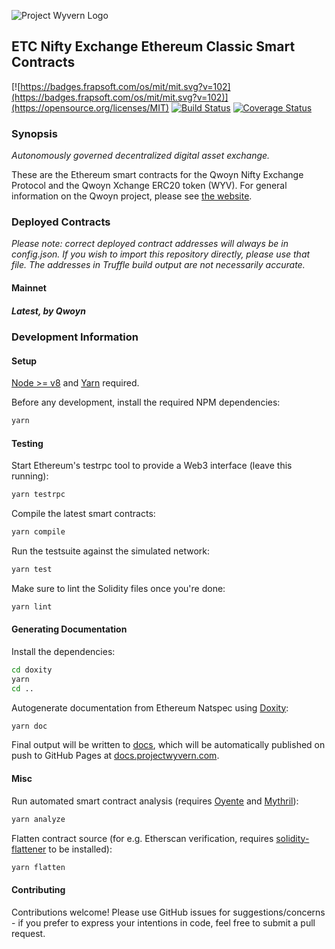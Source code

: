 ![Project Wyvern Logo](https://qwoyn.io/wp-content/uploads/2018/04/qwoyn-512-e1535149864317.png "Project Wyvern Logo")

## ETC Nifty Exchange Ethereum Classic Smart Contracts

[![https://badges.frapsoft.com/os/mit/mit.svg?v=102](https://badges.frapsoft.com/os/mit/mit.svg?v=102)](https://opensource.org/licenses/MIT) [![Build Status](https://travis-ci.org/ProjectWyvern/wyvern-ethereum.svg?branch=master)](https://travis-ci.org/ProjectWyvern/wyvern-ethereum) [![Coverage Status](https://coveralls.io/repos/github/ProjectWyvern/wyvern-ethereum/badge.svg?branch=master)](https://coveralls.io/github/ProjectWyvern/wyvern-ethereum?branch=master)


### Synopsis

*Autonomously governed decentralized digital asset exchange.*

These are the Ethereum smart contracts for the Qwoyn Nifty Exchange Protocol and the Qwoyn Xchange ERC20 token (WYV). For general information on the Qwoyn project, please see [the website](https://qwoyn.io).

### Deployed Contracts

*Please note: correct deployed contract addresses will always be in config.json. If you wish to import this repository directly, please use that file. The addresses in Truffle build output are not necessarily accurate.*

#### Mainnet

##### Latest, by Qwoyn

### Development Information

#### Setup

[Node >= v8](https://nodejs.org/en/) and [Yarn](https://yarnpkg.com/en/) required.

Before any development, install the required NPM dependencies:

```bash
yarn
```

#### Testing

Start Ethereum's testrpc tool to provide a Web3 interface (leave this running):

```bash
yarn testrpc
```

Compile the latest smart contracts:

```bash
yarn compile
```

Run the testsuite against the simulated network:

```bash
yarn test
```

Make sure to lint the Solidity files once you're done:

```bash
yarn lint
```

#### Generating Documentation

Install the dependencies:

```bash
cd doxity
yarn
cd ..
```

Autogenerate documentation from Ethereum Natspec using [Doxity](https://github.com/DigixGlobal/doxity):

```bash
yarn doc
```

Final output will be written to [docs](docs), which will be automatically published on push to GitHub Pages at [docs.projectwyvern.com](https://docs.projectwyvern.com).

#### Misc

Run automated smart contract analysis (requires [Oyente](https://github.com/melonproject/oyente) and [Mythril](https://github.com/ConsenSys/mythril)):

```bash
yarn analyze
```

Flatten contract source (for e.g. Etherscan verification, requires [solidity-flattener](https://github.com/BlockCatIO/solidity-flattener) to be installed):
```bash
yarn flatten
```

#### Contributing

Contributions welcome! Please use GitHub issues for suggestions/concerns - if you prefer to express your intentions in code, feel free to submit a pull request.